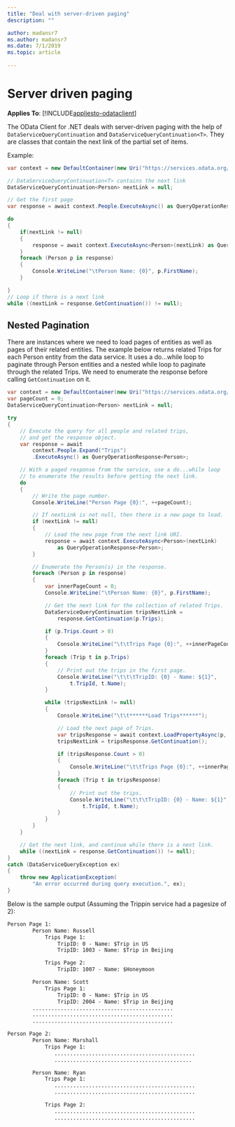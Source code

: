 ```yaml
---
title: "Deal with server-driven paging"
description: ""

author: madansr7
ms.author: madansr7
ms.date: 7/1/2019
ms.topic: article
 
---
```

# Server driven paging
**Applies To**: [!INCLUDE[appliesto-odataclient](../../includes/appliesto-odataclient-v6.md)]

The OData Client for .NET deals with server-driven paging with the help of `DataServiceQueryContinuation` and `DataServiceQueryContinuation<T>`. They are classes that contain the next link of the partial set of items.

Example:

``` csharp
var context = new DefaultContainer(new Uri("https://services.odata.org/v4/TripPinServiceRW/"));

// DataServiceQueryContinuation<T> contains the next link
DataServiceQueryContinuation<Person> nextLink = null;

// Get the first page
var response = await context.People.ExecuteAsync() as QueryOperationResponse<Person>;

do
{
    if(nextLink != null)
    {
        response = await context.ExecuteAsync<Person>(nextLink) as QueryOperationResponse<Person>;
    }
    foreach (Person p in response)
    {
        Console.WriteLine("\tPerson Name: {0}", p.FirstName);
    }

}
// Loop if there is a next link
while ((nextLink = response.GetContinuation()) != null);
```

## Nested Pagination
There are instances where we need to load pages of entities as well as pages of their related entities.
The example below returns related Trips for each Person entity from the data service. It uses a do...while loop to paginate through Person entities and a nested while loop to paginate through the related Trips.
We need to enumerate the response before calling `GetContinuation` on it.

``` csharp
var context = new DefaultContainer(new Uri("https://services.odata.org/v4/TripPinServiceRW/"));
var pageCount = 0;
DataServiceQueryContinuation<Person> nextLink = null;

try
{
    // Execute the query for all people and related trips,
    // and get the response object.
    var response = await
        context.People.Expand("Trips")
        .ExecuteAsync() as QueryOperationResponse<Person>;

    // With a paged response from the service, use a do...while loop
    // to enumerate the results before getting the next link.
    do
    {
        // Write the page number.
        Console.WriteLine("Person Page {0}:", ++pageCount);

        // If nextLink is not null, then there is a new page to load.
        if (nextLink != null)
        {
            // Load the new page from the next link URI.
            response = await context.ExecuteAsync<Person>(nextLink)
                as QueryOperationResponse<Person>;
        }

        // Enumerate the Person(s) in the response.
        foreach (Person p in response)
        {
            var innerPageCount = 0;
            Console.WriteLine("\tPerson Name: {0}", p.FirstName);

            // Get the next link for the collection of related Trips.
            DataServiceQueryContinuation tripsNextLink =
                response.GetContinuation(p.Trips);

            if (p.Trips.Count > 0)
            {
                Console.WriteLine("\t\tTrips Page {0}:", ++innerPageCount);
            }
            foreach (Trip t in p.Trips)
            {
                // Print out the trips in the first page.
                Console.WriteLine("\t\t\tTripID: {0} - Name: ${1}",
                    t.TripId, t.Name);
            }

            while (tripsNextLink != null)
            {
                Console.WriteLine("\t\t******Load Trips******");

                // Load the next page of Trips.
                var tripsResponse = await context.LoadPropertyAsync(p, "Trips", tripsNextLink);
                tripsNextLink = tripsResponse.GetContinuation();

                if (tripsResponse.Count > 0)
                {
                    Console.WriteLine("\t\tTrips Page {0}:", ++innerPageCount);
                }
                foreach (Trip t in tripsResponse)
                {
                    // Print out the trips.
                    Console.WriteLine("\t\t\tTripID: {0} - Name: ${1}",
                        t.TripId, t.Name);
                }
            }
        }
    }

    // Get the next link, and continue while there is a next link.
    while ((nextLink = response.GetContinuation()) != null);
}
catch (DataServiceQueryException ex)
{
    throw new ApplicationException(
        "An error occurred during query execution.", ex);
}
```

Below is the sample output (Assuming the Trippin service had a pagesize of 2):
```html
Person Page 1:
        Person Name: Russell
            Trips Page 1:
                TripID: 0 - Name: $Trip in US
                TripID: 1003 - Name: $Trip in Beijing

            Trips Page 2:
                TripID: 1007 - Name: $Honeymoon

        Person Name: Scott
            Trips Page 1:
                TripID: 0 - Name: $Trip in US
                TripID: 2004 - Name: $Trip in Beijing
        .............................................
        .............................................
        .............................................

Person Page 2:
        Person Name: Marshall
            Trips Page 1:
               .............................................
               ............................................

        Person Name: Ryan
            Trips Page 1:
               .............................................
               .............................................

            Trips Page 2:
               .............................................
               .............................................
```
